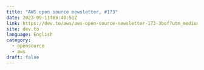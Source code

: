 ```yaml
---
title: "AWS open source newsletter, #173"
date: 2023-09-11T05:40:51Z
link: https://dev.to/aws/aws-open-source-newsletter-173-3bof?utm_medium=RSS&utm_source=news.12bit.vn
site: dev.to
language: English
category:
  - opensource
  - aws
draft: false
---
```


